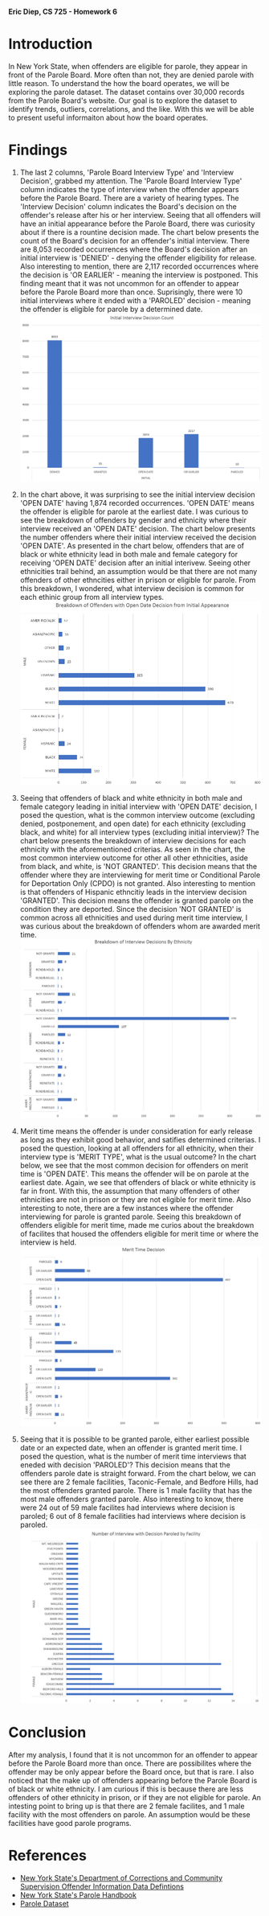 **Eric Diep, CS 725 - Homework 6**

# Introduction

In New York State, when offenders are eligible for parole, they appear in front of the Parole Board. More often than not, they are denied parole with little reason. To understand the how the board operates, we will be exploring the parole dataset. The dataset contains over 30,000 records from the Parole Board's website. Our goal is to explore the dataset to identify trends, outliers, correlations, and the like. With this we will be able to present useful informaiton about how the board operates.

# Findings
1. The last 2 columns, 'Parole Board Interview Type' and 'Interview Decision', grabbed my attention. The 'Parole Board Interview Type' column indicates the type of interview when the offender appears before the Parole Board. There are a variety of hearing types. The 'Interview Decision' column indicates the Board's decision on the offender's release after his or her interview. Seeing that all offenders will have an initial appearance before the Parole Board, there was curiosity about if there is a rountine decision made. The chart below presents the count of the Board's decision for an offender's initial interview. There are 8,053 recorded occurrences where the Board's decision after an initial interview is 'DENIED' - denying the offender eligibility for release. Also interesting to mention, there are 2,117 recorded occurrences where the decision is 'OR EARLIER' - meaning the interview is postponed. This finding meant that it was not uncommon for an offender to appear before the Parole Board more than once. Suprisingly, there were 10 initial interviews where it ended with a 'PAROLED' decision - meaning the offender is eligible for parole by a determined date.
![alt text](Initial_Interview_Decision.PNG)

2. In the chart above, it was surprising to see the initial interview decision 'OPEN DATE' having 1,874 recorded occurrences. 'OPEN DATE' means the offender is eligible for parole at the earliest date. I was curious to see the breakdown of offenders by gender and ethnicity where their interview received an 'OPEN DATE' decision. The chart below presents the number offenders where their initial interview received the decision 'OPEN DATE'. As presented in the chart below, offenders that are of black or white ethnicity lead in both male and female category for receiving 'OPEN DATE' decision after an initial interivew. Seeing other ethnicities trail behind, an assumption would be that there are not many offenders of other ethncities either in prison or eligible for parole. From this breakdown, I wondered, what interview decision is common for each ethinic group from all interview types.
![alt text](Breakdown_Initial_Interview_Open_Date.PNG)

3. Seeing that offenders of black and white ethnicity in both male and female category leading in initial interview with 'OPEN DATE' decision, I posed the question, what is the common interview outcome (excluding denied, postponement, and open date) for each ethnicity (excluding black, and white) for all interview types (excluding initial interview)? The chart below presents the breakdown of interview decisions for each ethnicity with the aforementioned criterias. As seen in the chart, the most common interview outcome for other all other ethnicities, aside from black, and white, is 'NOT GRANTED'. This decision means that the offender where they are interviewing for merit time or Conditional Parole for Deportation Only (CPDO) is not granted. Also interesting to mention is that offenders of Hispanic ethncitiy leads in the interview decision 'GRANTED'. This decision means the offender is granted parole on the condition they are deported. Since the decision 'NOT GRANTED' is common across all ethnicities and used during merit time interview, I was curious about the breakdown of offenders whom are awarded merit time.
![alt text](Breakdown_Interivew_By_Ethnicity.PNG)

4. Merit time means the offender is under consideration for early release as long as they exhibit good behavior, and satifies determined criterias. I posed the question, looking at all offenders for all ethnicity, when their interview type is 'MERIT TYPE', what is the usual outcome? In the chart below, we see that the most common decision for offenders on merit time is 'OPEN DATE'. This means the offender will be on parole at the earliest date. Again, we see that offenders of black or white ethnicity is far in front. With this, the assumption that many offenders of other ethnicities are not in prison or they are not eligible for merit time. Also interesting to note, there are a few instances where the offender interviewing for parole is granted parole. Seeing this breakdown of offenders eligible for merit time, made me curios about the breakdown of facilites that housed the offenders eligible for merit time or where the interview is held.
![alt text](Merit_Time_Decision.PNG)

5. Seeing that it is possible to be granted parole, either earliest possible date or an expected date, when an offender is granted merit time. I posed the question, what is the number of merit time interviews that eneded with decision 'PAROLED'? This decision means that the offenders parole date is straight forward. From the chart below, we can see there are 2 female facilities, Taconic-Female, and Bedfore Hills, had the most offenders granted parole. There is 1 male facility that has the most male offenders granted parole. Also interesting to know, there were 24 out of 59 male facilites had interviews where decision is paroled; 6 out of 8 female facilities had interviews where decision is paroled.
![alt text](Paroled_By_Facility.PNG)

# Conclusion
After my analysis, I found that it is not uncommon for an offender to appear before the Parole Board more than once. There are possibilites where the offender may be only appear before the Board once, but that is rare. I also noticed that the make up of offenders appearing before the Parole Board is of black or white ethnicity. I am curious if this is because there are less offenders of other ethnicity in prison, or if they are not eligible for parole. An intesting point to bring up is that there are 2 female facilites, and 1 male facility with the most offenders on parole. An assumption would be these facilities have good parole programs.

# References
 - [New York State's Department of Corrections and Community Supervision Offender Information Data Defintions](http://www.doccs.ny.gov/calendardatadefinitions.html)
 - [New York State's Parole Handbook](http://www.doccs.ny.gov/Parole_Handbook.html) 
 - [Parole Dataset](https://drive.google.com/file/d/0B-9uY9BLNUVFRHB0T3ZLMjNadnM/view)
 
